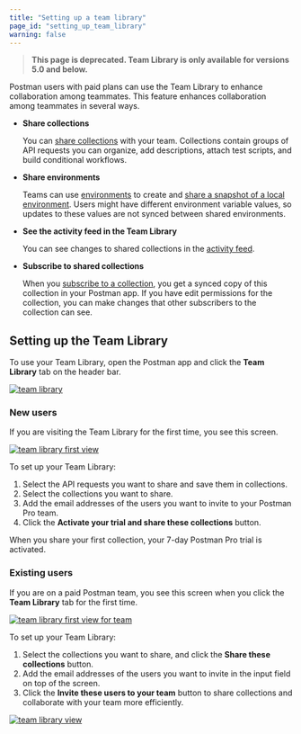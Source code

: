 ```yaml
---
title: "Setting up a team library"
page_id: "setting_up_team_library"
warning: false
---
```


> __This page is deprecated. Team Library is only available for versions 5.0 and below.__

Postman users with paid plans can use the Team Library to enhance collaboration among teammates. This feature enhances collaboration among teammates in several ways.

* **Share collections**
  
  You can [share collections](/docs/postman/team-library/sharing/#sharing-collections) with your team. Collections contain groups of API requests you can organize, add descriptions, attach test scripts, and build conditional workflows.
* **Share environments**
  
  Teams can use [environments](/docs/postman/api-documentation/environments-and-environment-templates/) to create and [share a snapshot of a local environment](/docs/postman/team-library/sharing/#sharing-environments). Users might have different environment variable values, so updates to these values are not synced between shared environments.
* **See the activity feed in the Team Library**
  
  You can see changes to shared collections in the [activity feed](/docs/postman/workspaces/changelog-and-restoring-collections/).
* **Subscribe to shared collections**
  
  When you [subscribe to a collection](/docs/postman/team-library/sharing/), you get a synced copy of this collection in your Postman app. If you have edit permissions for the collection, you can make changes that other subscribers to the collection can see.

## Setting up the Team Library

To use your Team Library, open the Postman app and click the **Team Library** tab on the header bar.

[![team library](https://assets.postman.com/postman-docs/team_library.png)](https://assets.postman.com/postman-docs/team_library.png)

### New users

If you are visiting the Team Library for the first time, you see this screen.

[![team library first view](https://assets.postman.com/postman-docs/team_library_first_view.png)](https://assets.postman.com/postman-docs/team_library_first_view.png)

To set up your Team Library:

1. Select the API requests you want to share and save them in collections.
1. Select the collections you want to share.
1. Add the email addresses of the users you want to invite to your Postman Pro team.
1. Click the **Activate your trial and share these collections** button.

When you share your first collection, your 7-day Postman Pro trial is activated.

### Existing users

If you are on a paid Postman team, you see this screen when you click the **Team Library** tab for the first time.

[![team library first view for team](https://assets.postman.com/postman-docs/team_library_first_view_for_team.png)](https://assets.postman.com/postman-docs/team_library_first_view_for_team.png)

To set up your Team Library:

1. Select the collections you want to share, and click the **Share these collections** button.
1. Add the email addresses of the users you want to invite in the input field on top of the screen.
1. Click the **Invite these users to your team** button to share collections and collaborate with your team more efficiently.

[![team library view](https://assets.postman.com/postman-docs/team_library_view.png)](https://assets.postman.com/postman-docs/team_library_view.png)
